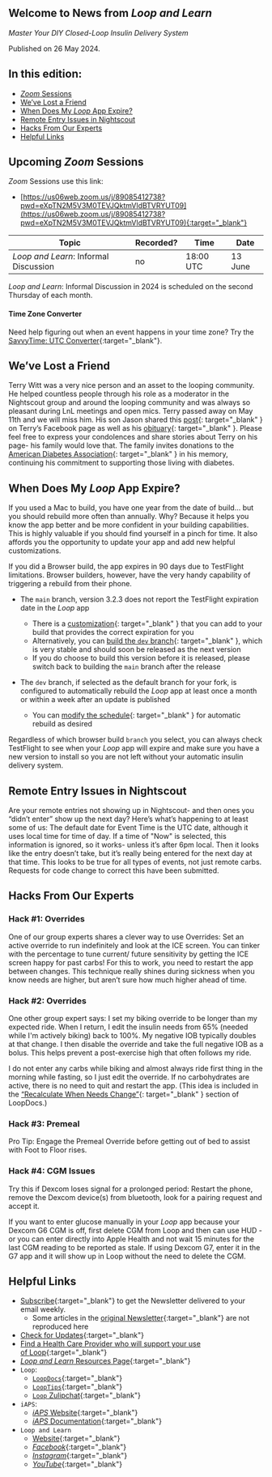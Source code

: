 ## Welcome to News from&nbsp;_<span translate="no">Loop and Learn</span>_

_Master Your DIY Closed-Loop Insulin Delivery System_

Published on 26 May 2024.

## In this edition:

* [*Zoom* Sessions](#upcoming-zoom-sessions)
* [We’ve Lost a Friend](#weve-lost-a-friend)
* [When Does My *Loop* App Expire?](#when-does-my-loop-app-expire)
* [Remote Entry Issues in Nightscout](#remote-entry-issues-in-nightscout)
* [Hacks From Our Experts](#hacks-from-our-experts)
* [Helpful Links](#helpful-links)

## Upcoming *Zoom* Sessions

*Zoom* Sessions use this link:

* [https://us06web.zoom.us/j/89085412738?pwd=eXpTN2M5V3M0TEVJQktmVldBTVRYUT09](https://us06web.zoom.us/j/89085412738?pwd=eXpTN2M5V3M0TEVJQktmVldBTVRYUT09){:target="_blank"}

| Topic | Recorded? | Time | Date |
| - | - | - | - |
| _<span translate="no">Loop and Learn</span>_: Informal Discussion | no | 18:00 UTC | 13 June |

_<span translate="no">Loop and Learn</span>_: Informal Discussion in 2024 is scheduled on the second Thursday of each month.

#### Time Zone Converter

Need help figuring out when an event happens in your time zone? Try the [SavvyTime: UTC Converter](https://savvytime.com/converter/utc){:target="_blank"}.

## We’ve Lost a Friend

Terry Witt was a very nice person and an asset to the looping community. He helped countless people through his role as a moderator in the Nightscout group and around the looping community and was always so pleasant during LnL meetings and open mics. Terry passed away on May 11th and we will miss him. His son Jason shared this [post](https://www.facebook.com/tlwitt46/posts/pfbid0rSg44dbEuiEpo1Ksno96Sr41o2JYsCg7WLtngS8eUHve8y29nzHRMTkAvLH71tjPl){: target="_blank" } on Terry’s Facebook page as well as his [obituary](https://www.legacy.com/us/obituaries/name/terry-witt-obituary?id=55121644&utm_source=webshareapi&utm_medium=share_button&utm_campaign=wsapimobile_beta#obituary){: target="_blank" }. Please feel free to express your condolences and share stories about Terry on his page- his family would love that. The family invites donations to the [American Diabetes Association](https://diabetes.org/?form=FUNSQWPTUDZ&utm_source=legacy&utm_medium=display&utm_campaign=fundraising-wefight&utm_content=clio-link&utm_term=prospecting){: target="_blank" } in his memory, continuing his commitment to supporting those living with diabetes.

## When Does My *Loop* App Expire?

If you used a Mac to build, you have one year from the date of build... but you should rebuild more often than annually. Why? Because it helps you know the app better and be more confident in your building capabilities. This is highly valuable if you should find yourself in a pinch for time. It also affords you the opportunity to update your app and add new helpful customizations.

If you did a Browser build, the app expires in 90 days due to TestFlight limitations. Browser builders, however, have the very handy capability of triggering a rebuild from their phone. 

* The `main` branch, version 3.2.3 does not report the TestFlight expiration date in the *Loop* app
    * There is a [customization](https://www.loopandlearn.org/custom-code/#tf-expire){: target="_blank" } that you can add to your build that provides the correct expiration for you
    * Alternatively, you can [build the `dev` branch](https://loopkit.github.io/loopdocs/gh-actions/build-dev-browser/){: target="_blank" }, which is very stable and should soon be released as the next version
    * If you do choose to build this version before it is released, please switch back to building the `main` branch after the release

* The `dev` branch, if selected as the default branch for your fork, is configured to automatically rebuild the *Loop* app at least once a month or within a week after an update is published
    * You can [modify the schedule](https://loopkit.github.io/loopdocs/gh-actions/automatic/){: target="_blank" } for automatic rebuild as desired

Regardless of which browser build `branch` you select, you can always check TestFlight to see when your *Loop* app will expire and make sure you have a new version to install so you are not left without your automatic insulin delivery system.

## Remote Entry Issues in Nightscout

Are your remote entries not showing up in Nightscout- and then ones you “didn’t enter” show up the next day? Here’s what’s happening to at least some of us: The default date for Event Time is the UTC date, although it uses local time for time of day. If a time of "Now" is selected, this information is ignored, so it works- unless it’s after 6pm local. Then it looks like the entry doesn’t take, but it’s really being entered for the next day at that time. This looks to be true for all types of events, not just remote carbs. Requests for code change to correct this have been submitted.

## Hacks From Our Experts

### Hack #1: Overrides

One of our group experts shares a clever way to use Overrides: Set an active override to run indefinitely and look at the ICE screen. You can tinker with the percentage to tune current/ future sensitivity by getting the ICE screen happy for past carbs! For this to work, you need to restart the app between changes. This technique really shines during sickness when you know needs are higher, but aren’t sure how much higher ahead of time.

### Hack #2: Overrides

One other group expert says: I set my biking override to be longer than my expected ride. When I return, I edit the insulin needs from 65% (needed while I'm actively biking) back to 100%. My negative IOB typically doubles at that change. I then disable the override and take the full negative IOB as a bolus. This helps prevent a post-exercise high that often follows my ride.

I do not enter any carbs while biking and almost always ride first thing in the morning while fasting, so I just edit the override. If no carbohydrates are active, there is no need to quit and restart the app. (This idea is included in the [“Recalculate When Needs Change”](https://loopkit.github.io/loopdocs/operation/features/overrides/#recalculate-when-needs-change){: target="_blank" } section of LoopDocs.)

### Hack #3: Premeal

Pro Tip: Engage the Premeal Override before getting out of bed to assist with Foot to Floor rises.

### Hack #4: CGM Issues

Try this if Dexcom loses signal for a prolonged period: Restart the phone, remove the Dexcom device(s) from bluetooth, look for a pairing request and accept it.

If you want to enter glucose manually in your *Loop* app because your Dexcom G6 CGM is off, first delete CGM from Loop and then can use HUD -or you can enter directly into Apple Health and not wait 15 minutes for the last CGM reading to be reported as stale. If using Dexcom G7, enter it in the G7 app and it will show up in Loop without the need to delete the CGM.

## Helpful Links

* [Subscribe](https://www.loopandlearn.org/newsletter-signup/){:target="_blank"} to get the Newsletter delivered to your email weekly.
    * Some articles in the [original Newsletter](https://www.loopandlearn.org/2022/10/19/loop-and-learn-newsletter/){:target="_blank"} are not reproduced here
* [Check for Updates](https://www.loopandlearn.org/version-updates/){:target="_blank"}
* [Find a Health Care Provider who will support your use of&nbsp;<span translate="no">Loop</span>](https://www.loopandlearn.org/hcp-recommendations/){:target="_blank"}
* [_<span translate="no">Loop and Learn</span>_&nbsp;Resources Page](https://www.loopandlearn.org/resources/){:target="_blank"}
* <code>Loop</code>:
    * [`LoopDocs`](https://loopkit.github.io/loopdocs/){:target="_blank"}
    * [`LoopTips`](https://loopkit.github.io/looptips/){:target="_blank"}
    * [`Loop` Zulipchat](https://loop.zulipchat.com/){:target="_blank"}
* <code>iAPS</code>:
    * [*iAPS* Website](https://www.iaps-app.org/){:target="_blank"}
    * [*iAPS* Documentation](http://iapsdocs.org/){:target="_blank"}
* <code>Loop and Learn</code>
    * [Website](https://www.loopandlearn.org/){:target="_blank"}
    * [*Facebook*](https://www.facebook.com/groups/LOOPandLEARN){:target="_blank"}
    * [*Instagram*](https://www.instagram.com/loopandlearn/){:target="_blank"}
    * [*YouTube*](https://www.youtube.com/c/loopandlearn){:target="_blank"}
